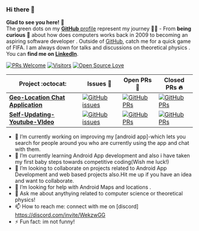 ### Hi there 👋

**Glad to see you here!** :star_struck: <br> The green dots on my [**GitHub** profile](https://github.com/logicinfinite?tab=repositories) represent my journey :running_man: - From **being curious** :thinking: about how does computers works back in 2009 to becoming an aspiring software developer . Outside of [GitHub](https://github.com/logicinfinite/), catch me for a quick game of FIFA. I am always down for talks and discussions on theoretical physics . You can **find me on [LinkedIn](https://www.linkedin.com/in/https://www.linkedin.com/in/abhinav-ghosh-aa71b4195//)**.

[![PRs Welcome](https://img.shields.io/badge/PRs-welcome-brightgreen.svg?style=flat&logo=github)](https://github.com/logicinfinite) [![Visitors](https://visitor-badge.glitch.me/badge?page_id=logicinfinite.visitor-badge)](https://github.com/logicinfinite) [![Open Source Love](https://badges.frapsoft.com/os/v2/open-source.svg?v=103)](https://github.com/logicinfinite)

|      Project :octocat:   |     Issues :bug:   | Open PRs :bell:  | Closed PRs :fire:  |
|-------------|-------------------|---|---|
| [**Geo-Location Chat Application**](https://github.com/logicinfinite/project01) | [![GitHub issues](https://img.shields.io/github/issues/logicinfinite/project01?color=green&logo=github&style=flat)](https://github.com/logicinfinte/project01/issues) | [![GitHub PRs](https://img.shields.io/github/issues-pr/logicinfinite/project01?style=flat&logo=github)](https://github.com/logicinfinte/project01/pulls)  | [![GitHub PRs](https://img.shields.io/github/issues-pr-closed/logicinfinite/project01?style=flat&color=critical&logo=github)](https://github.com/logicinfinite/project01/pulls?q=is%3Apr+is%3Aclosed)  |
| [**Self-Updating-Youtube-VIdeo**](https://github.com/logicinfinite/self-updating-youtube-video-title) | [![GitHub issues](https://img.shields.io/github/issues/logicinfinite/self-updating-youtube-video-title?color=green&logo=github&style=flat)](https://github.com/logicinfinite/self-updating-youtube-video-title/issues) | [![GitHub PRs](https://img.shields.io/github/issues-pr/logicinfinite/self-updating-youtube-video-title?style=flat&logo=github)](https://github.com/logicinfinite/self-updating-youtube-video-title/pulls)  | [![GitHub PRs](https://img.shields.io/github/issues-pr-closed/logicinfinite/self-updating-youtube-video-title?style=flat&color=critical&logo=github)](https://github.com/logicinfinite/self-updating-youtube-video-title/pulls?q=is%3Apr+is%3Aclosed)   |




- 🔭 I’m currently working on improving my [android app]-which lets you search for people around you who are currently using the app and chat with them.
- 🌱 I’m currently learning Android App development and also i have taken my first baby steps towards competitive coding(Wish me luck!)
- 👯 I’m looking to collaborate on projects related to Android App Development and web based projects also.Hit me up if you have an idea and want to collaborate.
- 🤔 I’m looking for help with Android Maps and locations .
- 💬 Ask me about anythying related to computer science or theoretical physics!
- 📫 How to reach me: connect with me on [discord] https://discord.com/invite/WekzwGG
- ⚡ Fun fact: im not funny!

